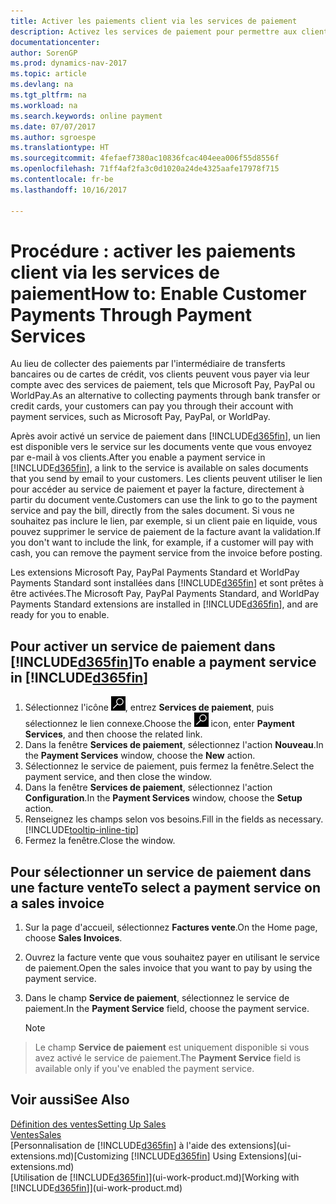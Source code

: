 ```yaml
---
title: Activer les paiements client via les services de paiement
description: Activez les services de paiement pour permettre aux clients de payer facilement leurs factures.
documentationcenter: 
author: SorenGP
ms.prod: dynamics-nav-2017
ms.topic: article
ms.devlang: na
ms.tgt_pltfrm: na
ms.workload: na
ms.search.keywords: online payment
ms.date: 07/07/2017
ms.author: sgroespe
ms.translationtype: HT
ms.sourcegitcommit: 4fefaef7380ac10836fcac404eea006f55d8556f
ms.openlocfilehash: 71ff4af2fa3c0d1020a24de4325aafe17978f715
ms.contentlocale: fr-be
ms.lasthandoff: 10/16/2017

---
```

# <a name="how-to-enable-customer-payments-through-payment-services"></a><span data-ttu-id="97fa1-103">Procédure : activer les paiements client via les services de paiement</span><span class="sxs-lookup"><span data-stu-id="97fa1-103">How to: Enable Customer Payments Through Payment Services</span></span>
<span data-ttu-id="97fa1-104">Au lieu de collecter des paiements par l'intermédiaire de transferts bancaires ou de cartes de crédit, vos clients peuvent vous payer via leur compte avec des services de paiement, tels que Microsoft Pay, PayPal ou WorldPay.</span><span class="sxs-lookup"><span data-stu-id="97fa1-104">As an alternative to collecting payments through bank transfer or credit cards, your customers can pay you through their account with payment services, such as Microsoft Pay, PayPal, or WorldPay.</span></span>  

<span data-ttu-id="97fa1-105">Après avoir activé un service de paiement dans [!INCLUDE[d365fin](includes/d365fin_md.md)], un lien est disponible vers le service sur les documents vente que vous envoyez par e-mail à vos clients.</span><span class="sxs-lookup"><span data-stu-id="97fa1-105">After you enable a payment service in [!INCLUDE[d365fin](includes/d365fin_md.md)], a link to the service is available on sales documents that you send by email to your customers.</span></span> <span data-ttu-id="97fa1-106">Les clients peuvent utiliser le lien pour accéder au service de paiement et payer la facture, directement à partir du document vente.</span><span class="sxs-lookup"><span data-stu-id="97fa1-106">Customers can use the link to go to the payment service and pay the bill, directly from the sales document.</span></span> <span data-ttu-id="97fa1-107">Si vous ne souhaitez pas inclure le lien, par exemple, si un client paie en liquide, vous pouvez supprimer le service de paiement de la facture avant la validation.</span><span class="sxs-lookup"><span data-stu-id="97fa1-107">If you don't want to include the link, for example, if a customer will pay with cash, you can remove the payment service from the invoice before posting.</span></span>  

<span data-ttu-id="97fa1-108">Les extensions Microsoft Pay, PayPal Payments Standard et WorldPay Payments Standard sont installées dans [!INCLUDE[d365fin](includes/d365fin_md.md)] et sont prêtes à être activées.</span><span class="sxs-lookup"><span data-stu-id="97fa1-108">The Microsoft Pay, PayPal Payments Standard, and WorldPay Payments Standard extensions are installed in [!INCLUDE[d365fin](includes/d365fin_md.md)], and are ready for you to enable.</span></span>  

## <a name="to-enable-a-payment-service-in-included365finincludesd365finmdmd"></a><span data-ttu-id="97fa1-109">Pour activer un service de paiement dans [!INCLUDE[d365fin](includes/d365fin_md.md)]</span><span class="sxs-lookup"><span data-stu-id="97fa1-109">To enable a payment service in [!INCLUDE[d365fin](includes/d365fin_md.md)]</span></span>
1. <span data-ttu-id="97fa1-110">Sélectionnez l'icône ![Page ou état pour la recherche](media/ui-search/search_small.png "Page ou état pour la recherche"), entrez **Services de paiement**, puis sélectionnez le lien connexe.</span><span class="sxs-lookup"><span data-stu-id="97fa1-110">Choose the ![Search for Page or Report](media/ui-search/search_small.png "Search for Page or Report icon") icon, enter **Payment Services**, and then choose the related link.</span></span>  
2. <span data-ttu-id="97fa1-111">Dans la fenêtre **Services de paiement**, sélectionnez l'action **Nouveau**.</span><span class="sxs-lookup"><span data-stu-id="97fa1-111">In the **Payment Services** window, choose the **New** action.</span></span>  
3. <span data-ttu-id="97fa1-112">Sélectionnez le service de paiement, puis fermez la fenêtre.</span><span class="sxs-lookup"><span data-stu-id="97fa1-112">Select the payment service, and then close the window.</span></span>  
4. <span data-ttu-id="97fa1-113">Dans la fenêtre **Services de paiement**, sélectionnez l'action **Configuration**.</span><span class="sxs-lookup"><span data-stu-id="97fa1-113">In the **Payment Services** window, choose the **Setup** action.</span></span>  
5. <span data-ttu-id="97fa1-114">Renseignez les champs selon vos besoins.</span><span class="sxs-lookup"><span data-stu-id="97fa1-114">Fill in the fields as necessary.</span></span> [!INCLUDE[tooltip-inline-tip](includes/tooltip-inline-tip_md.md)]  
6. <span data-ttu-id="97fa1-115">Fermez la fenêtre.</span><span class="sxs-lookup"><span data-stu-id="97fa1-115">Close the window.</span></span>  

## <a name="to-select-a-payment-service-on-a-sales-invoice"></a><span data-ttu-id="97fa1-116">Pour sélectionner un service de paiement dans une facture vente</span><span class="sxs-lookup"><span data-stu-id="97fa1-116">To select a payment service on a sales invoice</span></span>
1. <span data-ttu-id="97fa1-117">Sur la page d'accueil, sélectionnez **Factures vente**.</span><span class="sxs-lookup"><span data-stu-id="97fa1-117">On the Home page, choose **Sales Invoices**.</span></span>  
2. <span data-ttu-id="97fa1-118">Ouvrez la facture vente que vous souhaitez payer en utilisant le service de paiement.</span><span class="sxs-lookup"><span data-stu-id="97fa1-118">Open the sales invoice that you want to pay by using the payment service.</span></span>  
3. <span data-ttu-id="97fa1-119">Dans le champ **Service de paiement**, sélectionnez le service de paiement.</span><span class="sxs-lookup"><span data-stu-id="97fa1-119">In the **Payment Service** field, choose the payment service.</span></span>  

    > [!NOTE]  
>   <span data-ttu-id="97fa1-120">Le champ **Service de paiement** est uniquement disponible si vous avez activé le service de paiement.</span><span class="sxs-lookup"><span data-stu-id="97fa1-120">The **Payment Service** field is available only if you've enabled the payment service.</span></span>  

## <a name="see-also"></a><span data-ttu-id="97fa1-121">Voir aussi</span><span class="sxs-lookup"><span data-stu-id="97fa1-121">See Also</span></span>  
[<span data-ttu-id="97fa1-122">Définition des ventes</span><span class="sxs-lookup"><span data-stu-id="97fa1-122">Setting Up Sales</span></span>](sales-setup-sales.md)  
[<span data-ttu-id="97fa1-123">Ventes</span><span class="sxs-lookup"><span data-stu-id="97fa1-123">Sales</span></span>](sales-manage-sales.md)  
<span data-ttu-id="97fa1-124">[Personnalisation de [!INCLUDE[d365fin](includes/d365fin_md.md)] à l'aide des extensions](ui-extensions.md)</span><span class="sxs-lookup"><span data-stu-id="97fa1-124">[Customizing [!INCLUDE[d365fin](includes/d365fin_md.md)] Using Extensions](ui-extensions.md)</span></span>  
<span data-ttu-id="97fa1-125">[Utilisation de [!INCLUDE[d365fin](includes/d365fin_md.md)]](ui-work-product.md)</span><span class="sxs-lookup"><span data-stu-id="97fa1-125">[Working with [!INCLUDE[d365fin](includes/d365fin_md.md)]](ui-work-product.md)</span></span>  


